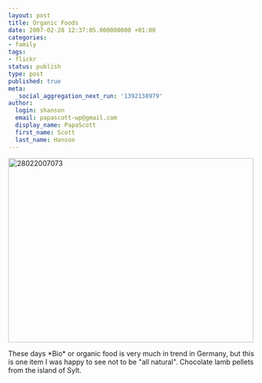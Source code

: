 ```yaml
---
layout: post
title: Organic Foods
date: 2007-02-28 12:37:05.000000000 +01:00
categories:
- family
tags:
- flickr
status: publish
type: post
published: true
meta:
  _social_aggregation_next_run: '1392138979'
author:
  login: shanson
  email: papascott-wp@gmail.com
  display_name: PapaScott
  first_name: Scott
  last_name: Hanson
---
```

<p><a href="http://www.flickr.com/photos/papascott/405607265/" title="Photo Sharing"><img src="http://farm1.static.flickr.com/178/405607265_ca466deb83.jpg" width="500" height="375" alt="28022007073" /></a></p>
<p>These days *Bio* or organic food is very much in trend in Germany, but this is one item I was happy to see not to be "all natural". Chocolate lamb pellets from the island of Sylt.</p>
